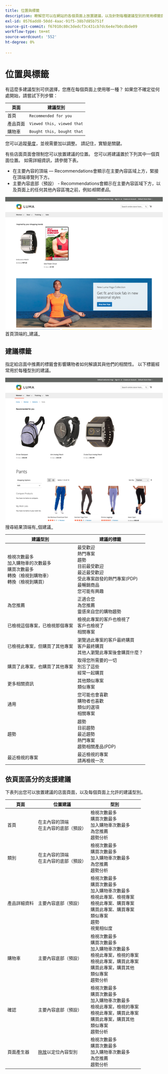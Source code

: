 ```yaml
---
title: 位置與標籤
description: 瞭解您可以在網站的各個頁面上放置建議，以及針對每種建議型別的常用標籤提供建議。
exl-id: 0576add8-50dd-4aac-91f5-38b7d85b751f
source-git-commit: f67010c80c3dedcf3c431cb7dc6e4e7b0cdbde09
workflow-type: tm+mt
source-wordcount: '552'
ht-degree: 0%

---
```


# 位置與標籤

有這麼多建議型別可供選擇，您應在每個頁面上使用哪一種？ 如果您不確定從何處開始，請嘗試下列步驟：

| 頁面 | 建議型別 |
|---|---|
| 首頁 | `Recommended for you` |
| 產品頁面 | `Viewed this, viewed that` |
| 購物車 | `Bought this, bought that` |

您可以追蹤[量度](workspace.md)，並視需要加以調整。 請記住，實驗是關鍵。

有些店面頁面會限制您可以放置建議的位置。 您可以將建議置於下列其中一個頁面位置。 如需詳細資訊，請參閱下表。

- 在主要內容的頂端 — Recommendations會顯示在主要內容區域上方，緊接在頂端導覽列下方。
- 主要內容底部（預設） - Recommendations會顯示在主要內容區域下方，以及頁面上的任何其他內容區塊之前，例如&#x200B;_相關產品_。

![建議位置](assets/storefront-home-page-top.png)
首頁頂端的_建議_

## 建議標籤

指定給店面中推薦的標籤會影響購物者如何解讀其與他們的相關性。 以下標籤經常用於每種型別的建議。

![建議位置](assets/storefront-search-results-top.png)
搜尋結果頂端有_個建議_

| 建議型別 | 建議的標籤 |
|---|---|
| 檢視次數最多<br>加入購物車的次數最多<br>購買次數最多<br>轉換（檢視到購物車）<br>轉換（檢視到購買） | 最受歡迎<br>熱門專案<br>趨勢<br>目前最受歡迎<br>最近最受歡迎<br>受此專案啟發的熱門專案(PDP)<br>最暢銷商品<br>您可能有興趣 |
| 為您推薦 | 正適合您<br>為您推薦<br>靈感來自您的購物趨勢 |
| 已檢視這個專案，已檢視那個專案 | 檢視此專案的客戶也檢視了<br>客戶也檢視了<br>相關專案 |
| 已檢視此專案，但購買了其他專案 | 瀏覽過此專案的客戶最終購買<br>客戶最終購買<br>其他人瀏覽此專案後會購買什麼？ |
| 購買了此專案，也購買了其他專案 | 取得您所需要的一切<br>別忘了這些<br>經常一起購買 |
| 更多相關資訊 | 其他類似專案<br>類似專案 |
| 通用 | 您可能也會喜歡<br>購物者也喜歡<br>類似的選項<br>相關專案 |
| 趨勢 | 趨勢<br>目前趨勢<br>最近趨勢<br>熱門專案<br>趨勢相關產品(PDP) |
| 最近檢視的專案 | 最近檢視的專案<br>請再檢視一次 |

## 依頁面區分的支援建議

下表列出您可以放置建議的店面頁面，以及每個頁面上允許的建議型別。

| 頁面 | 位置建議 | 型別 |
|---|---|---|
| 首頁 | 在主內容的頂端<br>在主內容的底部（預設） | 檢視次數最多<br>購買次數最多<br>加入購物車次數最多<br>為您推薦<br>趨勢分析 |
| 類別 | 在主內容的頂端<br>在主內容的底部（預設） | 檢視次數最多<br>購買次數最多<br>加入購物車次數最多<br>為您推薦<br>趨勢分析 |
| 產品詳細資料 | 主要內容底部（預設） | 檢視次數最多<br>購買次數最多<br>加入購物車次數最多<br>檢視此專案、檢視專案<br>檢視此專案、購買專案<br>購買此專案、購買專案<br>類似專案<br>趨勢<br>視覺相似度 |
| 購物車 | 主要內容底部（預設） | 檢視次數最多<br>購買次數最多<br>加入購物車次數最多<br>檢視此專案，檢視的專案<br>檢視此專案，購買此專案<br>購買此專案，購買其他<br>類似專案<br>趨勢分析 |
| 確認 | 主要內容底部（預設） | 檢視次數最多<br>購買次數最多<br>加入購物車次數最多<br>檢視此專案，檢視的專案<br>檢視此專案，購買此專案<br>購買此專案，購買其他<br>類似專案<br>趨勢分析 |
| 頁面產生器 | [拖放](https://experienceleague.adobe.com/docs/commerce-admin/page-builder/add-content/recommendations.html?lang=zh-Hant)以定位內容型別 | 檢視次數最多<br>購買次數最多<br>加入購物車次數最多<br>為您推薦<br>趨勢分析 |
